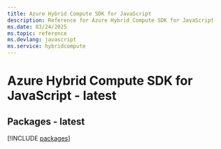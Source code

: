 ```yaml
---
title: Azure Hybrid Compute SDK for JavaScript
description: Reference for Azure Hybrid Compute SDK for JavaScript
ms.date: 03/24/2025
ms.topic: reference
ms.devlang: javascript
ms.service: hybridcompute
---
```

# Azure Hybrid Compute SDK for JavaScript - latest
## Packages - latest
[!INCLUDE [packages](hybrid-compute-index.md)]